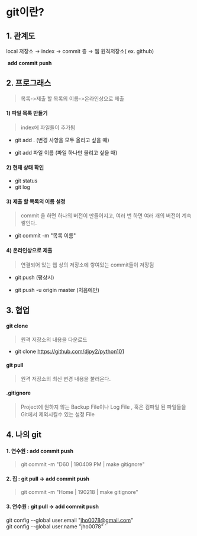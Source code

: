 # git이란?



## 1. 관계도 

local 저장소  →  index  →  commit 층  →   웹 원격저장소( ex. github)

​                    **add**        **commit**               **push**



## 2. 프로그래스

> 목록->제출 할 목록의 이름->온라인상으로 제출



#### 1) 파일 목록 만들기

> index에 파일들이 추가됨

* git add . (변경 사항을 모두 올리고 싶을 때) 

* git add 파일 이름 (파일 하나만 올리고 싶을 때)



#### 2) 현재 상태 확인

* git status
* git log



#### 3) 제출 할 목록의 이름 설정

> commit 을 하면 하나의 버전이 만들어지고, 여러 번 하면 여러 개의 버전이 계속 쌓인다.

* git commit -m "목록 이름"



#### 4) 온라인상으로 제출

> 연결되어 있는 웹 상의 저장소에 쌓여있는 commit들이 저장됨

* git push (평상시)

* git push -u origin master (처음에만)



## 3. 협업

#### git clone 

> 원격 저장소의 내용을 다운로드

* git clone https://github.com/djpy2/python101



#### git pull

> 원격 저장소의 최신 변경 내용을 불러온다.



#### .gitignore

> Project에 원하지 않는 Backup File이나 Log File , 혹은 컴파일 된 파일들을 Git에서 제외시킬수 있는 설정 File



## 4. 나의 git

#### 1. 연수원  : add commit push

> git commit -m "D60 | 190409 PM | make gitignore"

#### 2. 집 : git pull → add commit push

> git commit -m "Home | 190218 | make gitignore"

#### 3. 연수원 : git pull → add commit push

git config --global user.email "jho0078@gmail.com"                              
git config --global user.name "jho0078"                                     `